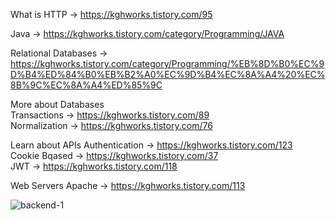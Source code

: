 
What is HTTP -> https://kghworks.tistory.com/95  

Java -> https://kghworks.tistory.com/category/Programming/JAVA

Relational Databases -> https://kghworks.tistory.com/category/Programming/%EB%8D%B0%EC%9D%B4%ED%84%B0%EB%B2%A0%EC%9D%B4%EC%8A%A4%20%EC%8B%9C%EC%8A%A4%ED%85%9C  

More about Databases  
Transactions -> https://kghworks.tistory.com/89  
Normalization -> https://kghworks.tistory.com/76  

Learn about APIs
Authentication -> https://kghworks.tistory.com/123  
Cookie Bqased -> https://kghworks.tistory.com/37  
JWT -> https://kghworks.tistory.com/118  
  
Web Servers
Apache -> https://kghworks.tistory.com/113  
  
  
![backend-1](https://user-images.githubusercontent.com/53042858/228156594-5d49f42f-0c1e-4aff-95d8-1e73e56c1299.png)


